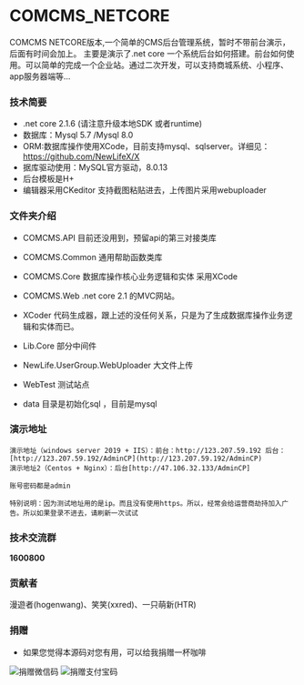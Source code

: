# COMCMS_NETCORE
COMCMS NETCORE版本,一个简单的CMS后台管理系统，暂时不带前台演示，后面有时间会加上。
主要是演示了.net core 一个系统后台如何搭建。前台如何使用。可以简单的完成一个企业站。通过二次开发，可以支持商城系统、小程序、app服务器端等...

### 技术简要

- .net core 2.1.6 (请注意升级本地SDK 或者runtime)
- 数据库：Mysql 5.7 /Mysql 8.0
- ORM:数据库操作使用XCode，目前支持mysql、sqlserver。详细见：https://github.com/NewLifeX/X
- 据库驱动使用：MySQL官方驱动，8.0.13
- 后台模板是H+
- 编辑器采用CKeditor 支持截图粘贴进去，上传图片采用webuploader

### 文件夹介绍

- COMCMS.API 目前还没用到，预留api的第三对接类库

- COMCMS.Common 通用帮助函数类库

- COMCMS.Core 数据库操作核心业务逻辑和实体 采用XCode

- COMCMS.Web .net core 2.1 的MVC网站。

- XCoder 代码生成器，跟上述的没任何关系，只是为了生成数据库操作业务逻辑和实体而已。

- Lib.Core 部分中间件

- NewLife.UserGroup.WebUploader 大文件上传

- WebTest 测试站点

- data 目录是初始化sql ，目前是mysql

### 演示地址

```
演示地址（windows server 2019 + IIS）：前台：http://123.207.59.192 后台：[http://123.207.59.192/AdminCP](http://123.207.59.192/AdminCP)
演示地址2（Centos + Nginx）：后台[http://47.106.32.133/AdminCP]

账号密码都是admin

特别说明：因为测试地址用的是ip。而且没有使用https。所以，经常会给运营商劫持加入广告。所以如果登录不进去，请刷新一次试试
```

### 技术交流群
 **1600800** 

### 贡献者
漫遊者(hogenwang)、笑笑(xxred)、一只萌新(HTR)

### 捐赠
- 如果您觉得本源码对您有用，可以给我捐赠一杯咖啡

![捐赠微信码](https://images.gitee.com/uploads/images/2018/1202/202616_4bcf10db_390643.jpeg "s_wx.jpg")  ![捐赠支付宝码](https://images.gitee.com/uploads/images/2018/1202/202707_fd6b1cb4_390643.jpeg "s_zfb.jpg")